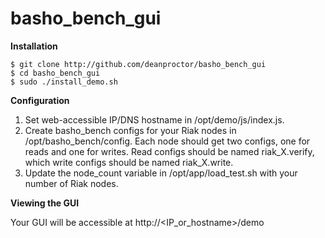 basho_bench_gui
===============

**Installation**

    $ git clone http://github.com/deanproctor/basho_bench_gui
    $ cd basho_bench_gui
    $ sudo ./install_demo.sh

**Configuration**

1. Set web-accessible IP/DNS hostname in /opt/demo/js/index.js.
2. Create basho_bench configs for your Riak nodes in /opt/basho_bench/config.  Each node should get two configs, one for reads and one for writes.  Read configs should be named riak_X.verify, which write configs should be named riak_X.write.
3. Update the node_count variable in /opt/app/load_test.sh with your number of Riak nodes.

**Viewing the GUI**

Your GUI will be accessible at http://<IP_or_hostname>/demo
